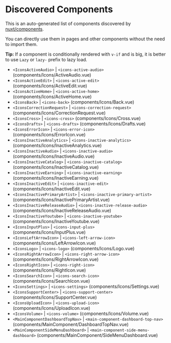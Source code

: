 # Discovered Components

This is an auto-generated list of components discovered by [nuxt/components](https://github.com/nuxt/components).

You can directly use them in pages and other components without the need to import them.

**Tip:** If a component is conditionally rendered with `v-if` and is big, it is better to use `Lazy` or `lazy-` prefix to lazy load.

- `<IconsActiveAudio>` | `<icons-active-audio>` (components/Icons/ActiveAudio.vue)
- `<IconsActiveEdit>` | `<icons-active-edit>` (components/Icons/ActiveEdit.vue)
- `<IconsActiveHome>` | `<icons-active-home>` (components/Icons/ActiveHome.vue)
- `<IconsBack>` | `<icons-back>` (components/Icons/Back.vue)
- `<IconsCorrectionRequest>` | `<icons-correction-request>` (components/Icons/CorrectionRequest.vue)
- `<IconsCross>` | `<icons-cross>` (components/Icons/Cross.vue)
- `<IconsDrafts>` | `<icons-drafts>` (components/Icons/Drafts.vue)
- `<IconsErrorIcon>` | `<icons-error-icon>` (components/Icons/ErrorIcon.vue)
- `<IconsInactiveAnalytics>` | `<icons-inactive-analytics>` (components/Icons/InactiveAnalytics.vue)
- `<IconsInactiveAudio>` | `<icons-inactive-audio>` (components/Icons/InactiveAudio.vue)
- `<IconsInactiveCatalog>` | `<icons-inactive-catalog>` (components/Icons/InactiveCatalog.vue)
- `<IconsInactiveEarning>` | `<icons-inactive-earning>` (components/Icons/InactiveEarning.vue)
- `<IconsInactiveEdit>` | `<icons-inactive-edit>` (components/Icons/InactiveEdit.vue)
- `<IconsInactivePrimaryArtist>` | `<icons-inactive-primary-artist>` (components/Icons/InactivePrimaryArtist.vue)
- `<IconsInactiveReleaseAudio>` | `<icons-inactive-release-audio>` (components/Icons/InactiveReleaseAudio.vue)
- `<IconsInactiveYoutube>` | `<icons-inactive-youtube>` (components/Icons/InactiveYoutube.vue)
- `<IconsInputPlus>` | `<icons-input-plus>` (components/Icons/InputPlus.vue)
- `<IconsLeftArrowIcon>` | `<icons-left-arrow-icon>` (components/Icons/LeftArrowIcon.vue)
- `<IconsLogo>` | `<icons-logo>` (components/Icons/Logo.vue)
- `<IconsRightArrowIcon>` | `<icons-right-arrow-icon>` (components/Icons/RightArrowIcon.vue)
- `<IconsRightIcon>` | `<icons-right-icon>` (components/Icons/RightIcon.vue)
- `<IconsSearchIcon>` | `<icons-search-icon>` (components/Icons/SearchIcon.vue)
- `<IconsSettings>` | `<icons-settings>` (components/Icons/Settings.vue)
- `<IconsSupportCenter>` | `<icons-support-center>` (components/Icons/SupportCenter.vue)
- `<IconsUploadIcon>` | `<icons-upload-icon>` (components/Icons/UploadIcon.vue)
- `<IconsVolume>` | `<icons-volume>` (components/Icons/Volume.vue)
- `<MainComponentDashboardTopNav>` | `<main-component-dashboard-top-nav>` (components/MainComponent/DashboardTopNav.vue)
- `<MainComponentSideMenuDashboard>` | `<main-component-side-menu-dashboard>` (components/MainComponent/SideMenuDashboard.vue)
